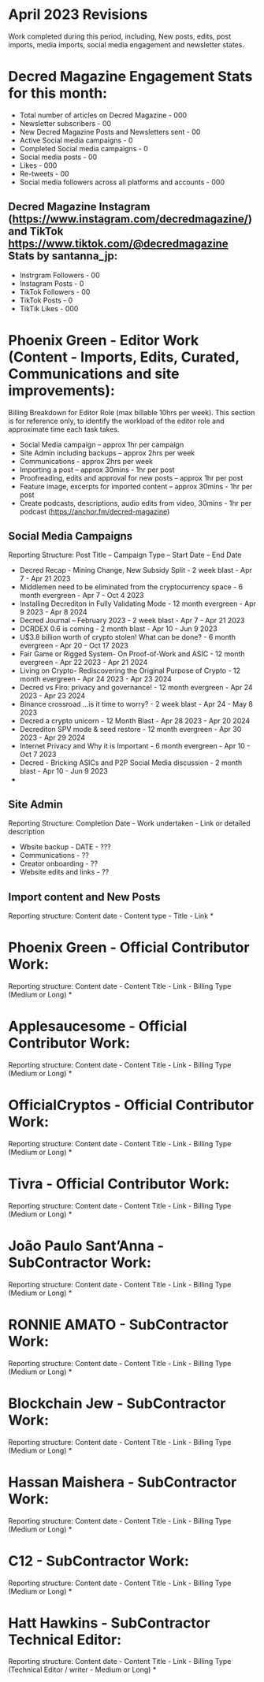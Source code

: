 # April 2023 Revisions
Work completed during this period, including, New posts, edits, post imports, media imports, social media engagement and newsletter states.

# Decred Magazine Engagement Stats for this month:
* Total number of articles on Decred Magazine -  000
* Newsletter subscribers - 00
* New Decred Magazine Posts and Newsletters sent - 00
* Active Social media campaigns - 0
* Completed Social media campaigns - 0
* Social media posts - 00
* Likes - 000
* Re-tweets - 00
* Social media followers across all platforms and accounts - 000

## Decred Magazine Instagram (https://www.instagram.com/decredmagazine/) and TikTok https://www.tiktok.com/@decredmagazine Stats by santanna_jp:
* Instrgram Followers - 00
* Instagram Posts - 0
* TikTok Followers - 00
* TikTok Posts - 0
* TikTik Likes - 000

# Phoenix Green - Editor Work (Content - Imports, Edits, Curated, Communications and site improvements):

Billing Breakdown for Editor Role (max billable 10hrs per week).
This section is for reference only, to identify the workload of the editor role and approximate time each task takes.
* Social Media campaign – approx 1hr per campaign
* Site Admin including backups – approx 2hrs per week
* Communications - approx 2hrs per week
* Importing a post – approx 30mins - 1hr per post
* Proofreading, edits and approval for new posts – approx 1hr per post
* Feature image, excerpts for imported content – approx 30mins - 1hr per post
* Create podcasts, descriptions, audio edits from video, 30mins - 1hr per podcast (https://anchor.fm/decred-magazine)

## Social Media Campaigns 
Reporting Structure: Post Title – Campaign Type – Start Date – End Date
* Decred Recap - Mining Change, New Subsidy Split - 2 week blast - Apr 7 - Apr 21 2023
* Middlemen need to be eliminated from the cryptocurrency space - 6 month evergreen - Apr 7 - Oct 4 2023
* Installing Decrediton in Fully Validating Mode - 12 month evergreen - Apr 9 2023 - Apr 8 2024
* Decred Journal – February 2023 - 2 week blast - Apr 7 - Apr 21 2023
* DCRDEX 0.6 is coming - 2 month blast - Apr 10 - Jun 9 2023
* U$3.8 billion worth of crypto stolen! What can be done? - 6 month evergreen - Apr 20 - Oct 17 2023
* Fair Game or Rigged System- On Proof-of-Work and ASIC - 12 month evergreen - Apr 22 2023 - Apr 21 2024
* Living on Crypto- Rediscovering the Original Purpose of Crypto  - 12 month evergreen - Apr 24 2023 - Apr 23 2024
* Decred vs Firo: privacy and governance! - 12 month evergreen - Apr 24 2023 - Apr 23 2024
* Binance crossroad ...is it time to worry? - 2 week blast - Apr 24 - May 8 2023
* Decred a crypto unicorn - 12 Month Blast - Apr 28 2023 - Apr 20 2024
* Decrediton SPV mode & seed restore - 12 month evergreen - Apr 30 2023 - Apr 29 2024
* Internet Privacy and Why it is Important - 6 month evergreen - Apr 10 - Oct 7 2023
* Decred - Bricking ASICs and P2P Social Media discussion - 2 month blast - Apr 10 - Jun 9 2023
* 

## Site Admin
Reporting Structure: Completion Date - Work undertaken - Link or detailed description
* Wbsite backup - DATE - ???
* Communications - ??
* Creator onboarding - ??
* Website edits and links - ??

## Import content and New Posts
Reporting structure: Content date - Content type - Title - Link
* 

# Phoenix Green - Official Contributor Work:
Reporting structure: Content date - Content Title - Link - Billing Type (Medium or Long)
* 

# Applesaucesome - Official Contributor Work:
Reporting structure: Content date - Content Title - Link - Billing Type (Medium or Long)
* 

# OfficialCryptos - Official Contributor Work:
Reporting structure: Content date - Content Title - Link - Billing Type (Medium or Long)
* 

# Tivra - Official Contributor Work:
Reporting structure: Content date - Content Title - Link - Billing Type (Medium or Long)
* 

# João Paulo Sant’Anna - SubContractor Work:
Reporting structure: Content date - Content Title - Link - Billing Type (Medium or Long)
* 

# RONNIE AMATO - SubContractor Work:
Reporting structure: Content date - Content Title - Link - Billing Type (Medium or Long)
* 

# Blockchain Jew - SubContractor Work:
Reporting structure: Content date - Content Title - Link - Billing Type (Medium or Long)
* 

# Hassan Maishera - SubContractor Work:
Reporting structure: Content date - Content Title - Link - Billing Type (Medium or Long)
* 

# C12 - SubContractor Work:
Reporting structure: Content date - Content Title - Link - Billing Type (Medium or Long)
* 

# Hatt Hawkins - SubContractor Technical Editor:
Reporting structure: Content date - Content Title - Link - Billing Type (Technical Editor / writer - Medium or Long)
* 


